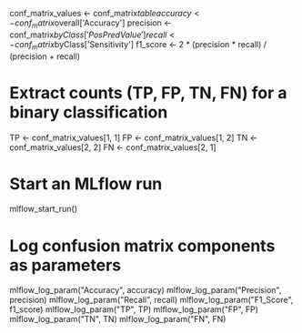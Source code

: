 conf_matrix_values <- conf_matrix$table
accuracy <- conf_matrix$overall['Accuracy']
precision <- conf_matrix$byClass['Pos Pred Value']
recall <- conf_matrix$byClass['Sensitivity']
f1_score <- 2 * (precision * recall) / (precision + recall)

# Extract counts (TP, FP, TN, FN) for a binary classification
TP <- conf_matrix_values[1, 1]
FP <- conf_matrix_values[1, 2]
TN <- conf_matrix_values[2, 2]
FN <- conf_matrix_values[2, 1]

# Start an MLflow run
mlflow_start_run()

# Log confusion matrix components as parameters
mlflow_log_param("Accuracy", accuracy)
mlflow_log_param("Precision", precision)
mlflow_log_param("Recall", recall)
mlflow_log_param("F1_Score", f1_score)
mlflow_log_param("TP", TP)
mlflow_log_param("FP", FP)
mlflow_log_param("TN", TN)
mlflow_log_param("FN", FN)

